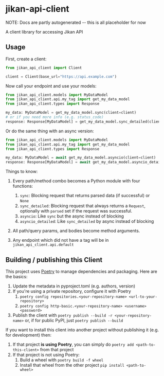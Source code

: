 # jikan-api-client

NOTE: Docs are partly autogenerated -- this is all placeholder for now

A client library for accessing Jikan API

## Usage

First, create a client:

```python
from jikan_api_client import Client

client = Client(base_url="https://api.example.com")
```

Now call your endpoint and use your models:

```python
from jikan_api_client.models import MyDataModel
from jikan_api_client.api.my_tag import get_my_data_model
from jikan_api_client.types import Response

my_data: MyDataModel = get_my_data_model.sync(client=client)
# or if you need more info (e.g. status_code)
response: Response[MyDataModel] = get_my_data_model.sync_detailed(client=client)
```

Or do the same thing with an async version:

```python
from jikan_api_client.models import MyDataModel
from jikan_api_client.api.my_tag import get_my_data_model
from jikan_api_client.types import Response

my_data: MyDataModel = await get_my_data_model.asyncio(client=client)
response: Response[MyDataModel] = await get_my_data_model.asyncio_detailed(client=client)
```

Things to know:

1. Every path/method combo becomes a Python module with four functions:

   1. `sync`: Blocking request that returns parsed data (if successful) or `None`
   1. `sync_detailed`: Blocking request that always returns a `Request`, optionally with `parsed` set if the request was successful.
   1. `asyncio`: Like `sync` but the async instead of blocking
   1. `asyncio_detailed`: Like `sync_detailed` by async instead of blocking

1. All path/query params, and bodies become method arguments.
1. Any endpoint which did not have a tag will be in `jikan_api_client.api.default`

## Building / publishing this Client

This project uses [Poetry](https://python-poetry.org/) to manage dependencies and packaging. Here are the basics:

1. Update the metadata in pyproject.toml (e.g. authors, version)
1. If you're using a private repository, configure it with Poetry
   1. `poetry config repositories.<your-repository-name> <url-to-your-repository>`
   1. `poetry config http-basic.<your-repository-name> <username> <password>`
1. Publish the client with `poetry publish --build -r <your-repository-name>` or, if for public PyPI, just `poetry publish --build`

If you want to install this client into another project without publishing it (e.g. for development) then:

1. If that project **is using Poetry**, you can simply do `poetry add <path-to-this-client>` from that project
1. If that project is not using Poetry:
   1. Build a wheel with `poetry build -f wheel`
   1. Install that wheel from the other project `pip install <path-to-wheel>`
